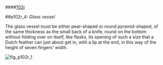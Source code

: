 ####[102r](http://gallica.bnf.fr/ark:/12148/btv1b10500001g/f209.image)

##p102r_4: _Glass vessel_

The glass vessel must be either pear-shaped or round pyramid-shaped, of  the same thickness as the small back of a knife, round on the bottom without folding over on itself, like flasks, its opening of such a size that a Dutch feather can just about get in, with a lip at the end, in this way of the height of seven fingers' width.

![fig_p102r_1](https://lh5.googleusercontent.com/VG0_wKJ-e37VJZaMSY0cIQO4KBeNVCN144GTh3tLEYWMJJ2wkT_4_9lJHAX2Dt2tSWF1Qp4bYmwZ4w=w1280-h676)

